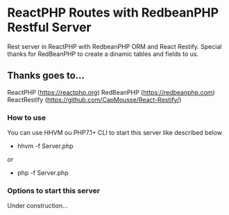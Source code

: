 # ReactPHP Routes with RedbeanPHP Restful Server
Rest server in ReactPHP with RedbeanPHP ORM and React Restify.
Special thanks for RedBeanPHP to create a dinamic tables and fields to us.

## Thanks goes to...
ReactPHP (https://reactphp.org)
RedBeanPHP (https://redbeanphp.com)
ReactRestify (https://github.com/CapMousse/React-Restify/)

### How to use
You can use HHVM ou PHP7.1+ CLI to start this server like described below

- hhvm -f Server.php

*or*

- php -f Server.php

### Options to start this server
Under construction...
